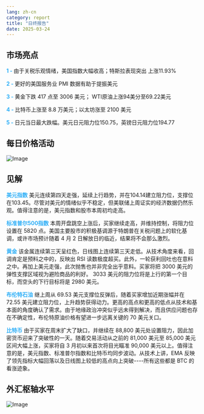 ```yaml
---
lang: zh-cn
category: report
title: "日终报告"
date: 2025-03-24
---
```



<h2>市场亮点</h2>
<strong style="color: #2caef7;">1 - </strong> 由于关税乐观情绪，美国指数大幅收高；特斯拉表现突出 上涨11.93%

<strong style="color: #2caef7;">2 - </strong> 更好的美国服务业 PMI 数据有助于提振美元

<strong style="color: #2caef7;">3 - </strong> 黄金下跌 417 点至 3006 美元； WTI原油上涨94美分至69.22美元

<strong style="color: #2caef7;">4 - </strong> 比特币上涨至 8.8 万美元；以太坊涨至 2100 美元

<strong style="color: #2caef7;">5 - </strong> 日元当日最大跌幅。美元日元阻力位150.75，英镑日元阻力位194.77



<h2>每日价格活动</h2>
<img src="https://markleighedu.github.io/img/Mar-2025/24-Mar-2025/price.jpg" alt="Image"/>

<h2>见解</h2>
<strong style="color: #2caef7;">美元指数</strong> 美元连续第四天走强，延续上行趋势，并在104.14建立阻力位，支撑位在103.45。尽管对美元的情绪似乎不稳定，但美联储上周证实的经济数据仍然乐观。值得注意的是，美元指数和股市本周初均走高。 

<strong style="color: #2caef7;">标准普尔500指数</strong> 本周开盘跳空上涨后，买家继续走高，并维持控制，将阻力位设置在 5820 点。美国主要股市的积极基调源于特朗普在关税问题上的软化基调，或许市场预计随着 4 月 2 日解放日的临近，结果将不会那么激烈。

<strong style="color: #2caef7;">黄金</strong> 该金属连续第三天呈红色，日线图上连续第三天走低。从技术角度来看，回调肯定是预料之中的，反映出 RSI 读数极度超买。此外，一轮获利回吐也在意料之中。再加上美元走强，此次抛售也并非完全出乎意料。买家将把 3000 美元的弹性支撑区域视为避险商品的利好。 3033 美元的阻力位将是上行的第一个目标，而空头的下行目标将是 2980 美元。  

<strong style="color: #2caef7;">布伦特石油</strong> 继上周从 69.53 美元支撑位反弹后，随着买家增加近期涨幅并在 72.55 美元建立阻力位，上升趋势获得动力。更高的高点和更高的低点从技术和基本面的角度确认了需求。由于地缘政治冲突似乎远未得到解决，而且供应问题也存在不确定性，布伦特原油价格有望进一步远离关键的 70 美元关口。 

<strong style="color: #2caef7;">比特币</strong> 由于买家在周末扩大了缺口，并继续在 88,800 美元处设置阻力，因此加密货币迎来了突破性的一天。随着交易活动从之前的 81,000 美元至 85,000 美元区间大幅上涨，买家将自 3 月初以来首次将目光瞄准 90,000 美元以上。值得注意的是，美元指数、标准普尔指数和比特币均同步波动。从技术上讲，EMA 反映了领先指标大幅回落以及日线图上较低的高点向上突破----所有这些都是 BTC 的看涨迹象。 



<h2>外汇枢轴水平</h2>
<img src="https://markleighedu.github.io/img/Mar-2025/24-Mar-2025/pivot.jpg" alt="Image"/>